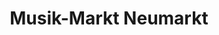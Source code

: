 ---
title: "Musik-Markt Neumarkt"
url: /neumarkt-in-der-oberpfalz/musik-markt-neumarkt/
shop: Instrumente
---